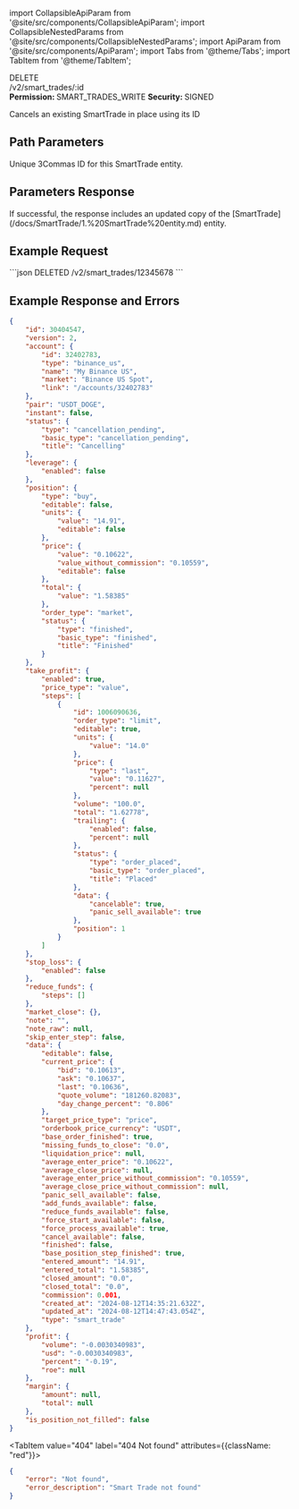 import CollapsibleApiParam from '@site/src/components/CollapsibleApiParam';
import CollapsibleNestedParams from '@site/src/components/CollapsibleNestedParams';
import ApiParam from '@site/src/components/ApiParam';
import Tabs from '@theme/Tabs';
import TabItem from '@theme/TabItem';

<div className="main-container-endpoint">
    <div className="container-endpoint">
            <div className="container-method-delete">
                <span className="endpoint-method">DELETE</span>
            </div>
              <div className="container-url">
                <span className="endpoint-url">/v2/smart_trades/:id</span>
           </div>
    </div>
    <div className="container-permission">
        <span className="permission-description"><strong>Permission: </strong>SMART_TRADES_WRITE</span>
        <span className="permission-description"><strong>Security: </strong>SIGNED</span>
    </div>
</div>

<p className="p-method-discription">
  Cancels an existing SmartTrade in place using its ID
</p>

<h2> Path Parameters </h2>

<ApiParam name='id' type='integer' id="id" required>
   Unique 3Commas ID for this SmartTrade entity.
</ApiParam>


<h2> Parameters Response </h2>
<p>
    If successful, the response includes an updated copy of the [SmartTrade](/docs/SmartTrade/1.%20SmartTrade%20entity.md) entity.
</p>


<h2> Example Request </h2>

<div style={{ margin: '10px', padding: '10px' }}>
```json
DELETED /v2/smart_trades/12345678
```
</div>

<h2> Example Response and Errors </h2>
<div style={{ margin: '10px', padding: '10px' }}>
<Tabs>
  <TabItem value="200" label="200 OK" attributes={{className: "green"}}>

```json
{
    "id": 30404547,
    "version": 2,
    "account": {
        "id": 32402783,
        "type": "binance_us",
        "name": "My Binance US",
        "market": "Binance US Spot",
        "link": "/accounts/32402783"
    },
    "pair": "USDT_DOGE",
    "instant": false,
    "status": {
        "type": "cancellation_pending",
        "basic_type": "cancellation_pending",
        "title": "Cancelling"
    },
    "leverage": {
        "enabled": false
    },
    "position": {
        "type": "buy",
        "editable": false,
        "units": {
            "value": "14.91",
            "editable": false
        },
        "price": {
            "value": "0.10622",
            "value_without_commission": "0.10559",
            "editable": false
        },
        "total": {
            "value": "1.58385"
        },
        "order_type": "market",
        "status": {
            "type": "finished",
            "basic_type": "finished",
            "title": "Finished"
        }
    },
    "take_profit": {
        "enabled": true,
        "price_type": "value",
        "steps": [
            {
                "id": 1006090636,
                "order_type": "limit",
                "editable": true,
                "units": {
                    "value": "14.0"
                },
                "price": {
                    "type": "last",
                    "value": "0.11627",
                    "percent": null
                },
                "volume": "100.0",
                "total": "1.62778",
                "trailing": {
                    "enabled": false,
                    "percent": null
                },
                "status": {
                    "type": "order_placed",
                    "basic_type": "order_placed",
                    "title": "Placed"
                },
                "data": {
                    "cancelable": true,
                    "panic_sell_available": true
                },
                "position": 1
            }
        ]
    },
    "stop_loss": {
        "enabled": false
    },
    "reduce_funds": {
        "steps": []
    },
    "market_close": {},
    "note": "",
    "note_raw": null,
    "skip_enter_step": false,
    "data": {
        "editable": false,
        "current_price": {
            "bid": "0.10613",
            "ask": "0.10637",
            "last": "0.10636",
            "quote_volume": "181260.82083",
            "day_change_percent": "0.806"
        },
        "target_price_type": "price",
        "orderbook_price_currency": "USDT",
        "base_order_finished": true,
        "missing_funds_to_close": "0.0",
        "liquidation_price": null,
        "average_enter_price": "0.10622",
        "average_close_price": null,
        "average_enter_price_without_commission": "0.10559",
        "average_close_price_without_commission": null,
        "panic_sell_available": false,
        "add_funds_available": false,
        "reduce_funds_available": false,
        "force_start_available": false,
        "force_process_available": true,
        "cancel_available": false,
        "finished": false,
        "base_position_step_finished": true,
        "entered_amount": "14.91",
        "entered_total": "1.58385",
        "closed_amount": "0.0",
        "closed_total": "0.0",
        "commission": 0.001,
        "created_at": "2024-08-12T14:35:21.632Z",
        "updated_at": "2024-08-12T14:47:43.054Z",
        "type": "smart_trade"
    },
    "profit": {
        "volume": "-0.0030340983",
        "usd": "-0.0030340983",
        "percent": "-0.19",
        "roe": null
    },
    "margin": {
        "amount": null,
        "total": null
    },
    "is_position_not_filled": false
}

```
</TabItem>

<TabItem value="404" label="404 Not found" attributes={{className: "red"}}>

```json
{
    "error": "Not found",
    "error_description": "Smart Trade not found"
}
```
  </TabItem>
 </Tabs>
</div> 